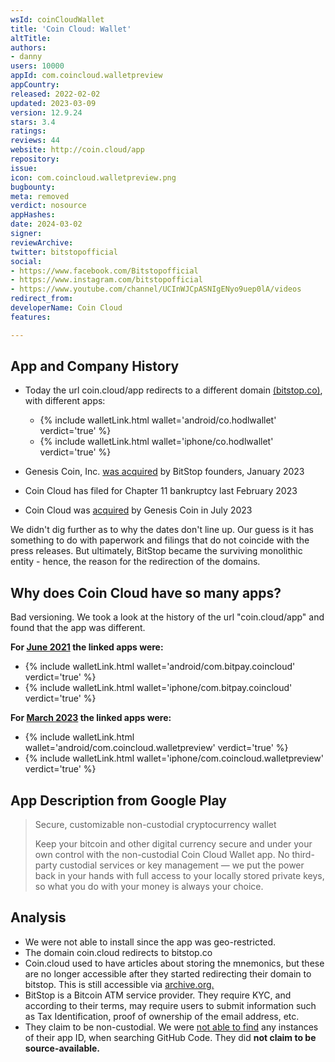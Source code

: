```yaml
---
wsId: coinCloudWallet
title: 'Coin Cloud: Wallet'
altTitle: 
authors:
- danny
users: 10000
appId: com.coincloud.walletpreview
appCountry: 
released: 2022-02-02
updated: 2023-03-09
version: 12.9.24
stars: 3.4
ratings: 
reviews: 44
website: http://coin.cloud/app
repository: 
issue: 
icon: com.coincloud.walletpreview.png
bugbounty: 
meta: removed
verdict: nosource
appHashes: 
date: 2024-03-02
signer: 
reviewArchive: 
twitter: bitstopofficial
social:
- https://www.facebook.com/Bitstopofficial
- https://www.instagram.com/bitstopofficial
- https://www.youtube.com/channel/UCInWJCpASNIgENyo9uep0lA/videos
redirect_from: 
developerName: Coin Cloud
features: 

---
```


## App and Company History

- Today the url coin.cloud/app redirects to a different domain [(bitstop.co)](https://bitstop.co/), with different apps:
  - {% include walletLink.html wallet='android/co.hodlwallet' verdict='true' %}
  - {% include walletLink.html wallet='iphone/co.hodlwallet' verdict='true' %}

- Genesis Coin, Inc. [was acquired](https://www.nasdaq.com/articles/worlds-largest-bitcoin-atm-software-platform-acquired-by-bitstop-founders) by BitStop founders, January 2023
- Coin Cloud has filed for Chapter 11 bankruptcy last February 2023
- Coin Cloud was [acquired](https://www.atmmarketplace.com/news/genesis-coin-to-add-more-than-5700-crypto-atms-from-coincloud/) by Genesis Coin in July 2023

We didn't dig further as to why the dates don't line up. Our guess is it has something to do with paperwork and filings that do not coincide with the press releases. But ultimately, BitStop became the surviving monolithic entity - hence, the reason for the redirection of the domains. 

## Why does Coin Cloud have so many apps? 

Bad versioning. We took a look at the history of the url "coin.cloud/app" and found that the app was different. 

**For [June 2021](https://web.archive.org/web/20210616162825/https://coin.cloud/app) the linked apps were:**

- {% include walletLink.html wallet='android/com.bitpay.coincloud' verdict='true' %}
- {% include walletLink.html wallet='iphone/com.bitpay.coincloud' verdict='true' %}

**For [March 2023](https://web.archive.org/web/20230316190543/https://coin.cloud/app) the linked apps were:**

- {% include walletLink.html wallet='android/com.coincloud.walletpreview' verdict='true' %}
- {% include walletLink.html wallet='iphone/com.coincloud.walletpreview' verdict='true' %}

## App Description from Google Play

> Secure, customizable non-custodial cryptocurrency wallet
>
> Keep your bitcoin and other digital currency secure and under your own control with the non-custodial Coin Cloud Wallet app. No third-party custodial services or key management — we put the power back in your hands with full access to your locally stored private keys, so what you do with your money is always your choice.

## Analysis

- We were not able to install since the app was geo-restricted.
- The domain coin.cloud redirects to bitstop.co
- Coin.cloud used to have articles about storing the mnemonics, but these are no longer accessible after they started redirecting their domain to bitstop. This is still accessible via [archive.org.](https://web.archive.org/web/20230329040518/https://www.coin.cloud/blog/how-to-secure-your-coin-cloud-wallet)
- BitStop is a Bitcoin ATM service provider. They require KYC, and according to their terms, may require users to submit information such as Tax Identification, proof of ownership of the email address, etc.
- They claim to be non-custodial. We were [not able to find](https://github.com/search?q=com.coincloud.walletpreview&type=code) any instances of their app ID, when searching GitHub Code. They did **not claim to be source-available.**
